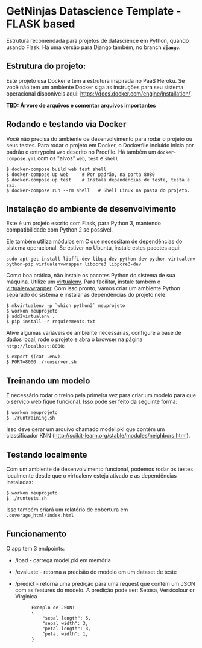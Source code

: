 # GetNinjas Datascience Template - FLASK based

Estrutura recomendada para projetos de datascience em Python, quando usando Flask. Há uma versão para Django também, no branch **``django``**.

## Estrutura do projeto:

Este projeto usa Docker e tem a estrutura inspirada no PaaS Heroku. Se você não tem um ambiente Docker siga as instruções para seu sistema operacional disponíveis aqui: https://docs.docker.com/engine/installation/.

**TBD: Árvore de arquivos e comentar arquivos importantes**


## Rodando e testando via Docker

Você não precisa do ambiente de desenvolvimento para rodar o projeto ou seus testes. Para rodar o projeto em Docker, o Dockerfile incluído inicia por padrão o entrypoint ``web`` descrito no Procfile. Há também um ``docker-compose.yml`` com os "alvos" ``web``, ``test`` e ``shell``

```
$ docker-compose build web test shell
$ docker-compose up web     # Por padrão, na porta 8080
$ docker-compose up test    # Instala dependências de teste, testa e sai.
$ docker-compose run --rm shell   # Shell Linux na pasta do projeto.
```

## Instalação do ambiente de desenvolvimento

Este é um projeto escrito com Flask, para Python 3, mantendo compatibilidade com Python 2 se possível.

Ele também utiliza módulos em C que necessitam de dependências do sistema operacional. Se estiver no Ubuntu, instale estes pacotes aqui:

```
sudo apt-get install libffi-dev libpq-dev python-dev python-virtualenv python-pip virtualenvwrapper libpcre3 libpcre3-dev
```

Como boa prática, não instale os pacotes Python do sistema de sua máquina. Utilize um [virtualenv](https://virtualenv.pypa.io/en/stable/installation/). Para facilitar, instale também o [virtualenvwrapper](https://virtualenvwrapper.readthedocs.io/en/latest/#introduction). Com isso pronto, vamos criar um ambiente Python separado do sistema e instalar as dependências do projeto nele:

```
$ mkvirtualenv -p `which python3` meuprojeto
$ workon meuprojeto
$ add2virtualenv .
$ pip install -r requirements.txt
```

Ative algumas variáveis de ambiente necessárias, configure a base de dados local, rode o projeto e abra o browser na página ``http://localhost:8000``:

```
$ export $(cat .env)
$ PORT=8000 ./runserver.sh
```
## Treinando um modelo

É necessário rodar o treino pela primeira vez para criar um modelo para que o serviço web fique funcional. Isso pode ser feito da seguinte forma:

```
$ workon meuprojeto
$ ./runtraining.sh
```

Isso deve gerar um arquivo chamado model.pkl que contém um classificador KNN (http://scikit-learn.org/stable/modules/neighbors.html).

## Testando localmente

Com um ambiente de desenvolvimento funcional, podemos rodar os testes localmente desde que o virtualenv esteja ativado e as dependências instaladas:

```
$ workon meuprojeto
$ ./runtests.sh
```

Isso também criará um relatório de cobertura em ``.coverage_html/index.html``

## Funcionamento

 O app tem 3 endpoints:
- /load - carrega model.pkl em memória

- /evaluate - retorna a precisão do modelo em um dataset de teste

- /predict - retorna uma predição para uma request que contém um JSON com as features do modelo. A predição pode ser: Setosa, Versicolour or Virginica

            Exemplo de JSON:
            {
                "sepal length": 5,
                "sepal width": 3,
                "petal length": 3,
                "petal width": 1,
            }
